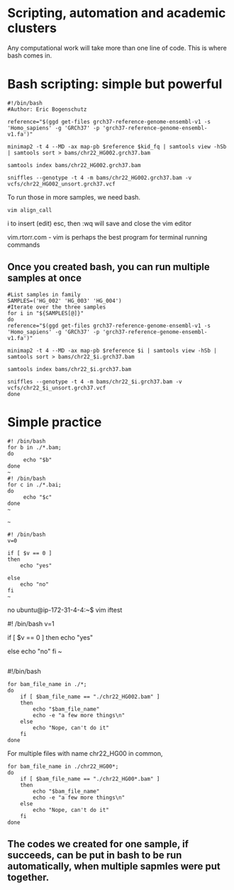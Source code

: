 # Scripting, automation and academic clusters

Any computational work will take more than one line of code. This is where bash comes in.

# Bash scripting: simple but powerful
```
#!/bin/bash                                                                                                                                                                                                 
#Author: Eric Bogenschutz

reference="$(ggd get-files grch37-reference-genome-ensembl-v1 -s 'Homo_sapiens' -g 'GRCh37' -p 'grch37-reference-genome-ensembl-v1.fa')"

minimap2 -t 4 --MD -ax map-pb $reference $kid_fq | samtools view -hSb | samtools sort > bams/chr22_HG002.grch37.bam

samtools index bams/chr22_HG002.grch37.bam

sniffles --genotype -t 4 -m bams/chr22_HG002.grch37.bam -v vcfs/chr22_HG002_unsort.grch37.vcf
```
To run those in more samples, we need bash.
```
vim align_call
```
i to insert (edit)
esc, then :wq will save and close the vim editor

vim.rtorr.com - vim is perhaps the best program for terminal running commands

## Once you created bash, you can run multiple samples at once
```
#List samples in family
SAMPLES=('HG_002' 'HG_003' 'HG_004')
#Iterate over the three samples
for i in "${SAMPLES[@]}" 
do
reference="$(ggd get-files grch37-reference-genome-ensembl-v1 -s 'Homo_sapiens' -g 'GRCh37' -p 'grch37-reference-genome-ensembl-v1.fa')"

minimap2 -t 4 --MD -ax map-pb $reference $i | samtools view -hSb | samtools sort > bams/chr22_$i.grch37.bam

samtools index bams/chr22_$i.grch37.bam

sniffles --genotype -t 4 -m bams/chr22_$i.grch37.bam -v vcfs/chr22_$i_unsort.grch37.vcf
done
```

# Simple practice
```
#! /bin/bash
for b in ./*.bam;
do
     echo "$b"
done
~      
#! /bin/bash
for c in ./*.bai;
do
     echo "$c"
done
~      

~      
```
```
#! /bin/bash
v=0

if [ $v == 0 ]
then
    echo "yes"

else
    echo "no"
fi
~       
```
no
ubuntu@ip-172-31-4-4:~$ vim iftest

#! /bin/bash
v=1

if [ $v == 0 ]
then
    echo "yes"

else
    echo "no"
fi
~      
```

```
#!/bin/bash
```
for bam_file_name in ./*;
do
    if [ $bam_file_name == "./chr22_HG002.bam" ]
    then
        echo "$bam_file_name"
        echo -e "a few more things\n"
    else
        echo "Nope, can't do it"
    fi
done
```
For multiple files with name chr22_HG00 in common,
```
for bam_file_name in ./chr22_HG00*;
do
    if [ $bam_file_name == "./chr22_HG00*.bam" ]
    then
        echo "$bam_file_name"
        echo -e "a few more things\n"
    else
        echo "Nope, can't do it"
    fi
done
```
## The codes we created for one sample, if succeeds, can be put in bash to be run automatically, when multiple sapmles were put together.
